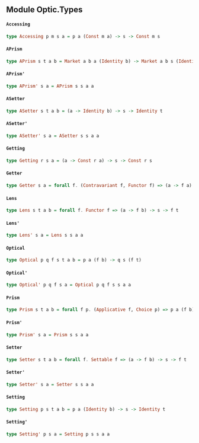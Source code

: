 ## Module Optic.Types

#### `Accessing`

``` purescript
type Accessing p m s a = p a (Const m a) -> s -> Const m s
```

#### `APrism`

``` purescript
type APrism s t a b = Market a b a (Identity b) -> Market a b s (Identity t)
```

#### `APrism'`

``` purescript
type APrism' s a = APrism s s a a
```

#### `ASetter`

``` purescript
type ASetter s t a b = (a -> Identity b) -> s -> Identity t
```

#### `ASetter'`

``` purescript
type ASetter' s a = ASetter s s a a
```

#### `Getting`

``` purescript
type Getting r s a = (a -> Const r a) -> s -> Const r s
```

#### `Getter`

``` purescript
type Getter s a = forall f. (Contravariant f, Functor f) => (a -> f a) -> s -> f s
```

#### `Lens`

``` purescript
type Lens s t a b = forall f. Functor f => (a -> f b) -> s -> f t
```

#### `Lens'`

``` purescript
type Lens' s a = Lens s s a a
```

#### `Optical`

``` purescript
type Optical p q f s t a b = p a (f b) -> q s (f t)
```

#### `Optical'`

``` purescript
type Optical' p q f s a = Optical p q f s s a a
```

#### `Prism`

``` purescript
type Prism s t a b = forall f p. (Applicative f, Choice p) => p a (f b) -> p s (f t)
```

#### `Prism'`

``` purescript
type Prism' s a = Prism s s a a
```

#### `Setter`

``` purescript
type Setter s t a b = forall f. Settable f => (a -> f b) -> s -> f t
```

#### `Setter'`

``` purescript
type Setter' s a = Setter s s a a
```

#### `Setting`

``` purescript
type Setting p s t a b = p a (Identity b) -> s -> Identity t
```

#### `Setting'`

``` purescript
type Setting' p s a = Setting p s s a a
```


